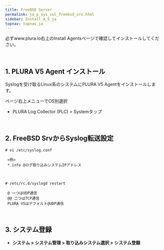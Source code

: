 ```yaml
---
title: FreeBSD Server
permalink: ja_p_sys_col_freebsd_srv.html
sidebar: Install_A_S_ja
topnav: topnav_ja
---
```


必ずwww.plura.io右上のInstall Agentsページで確認してインストールしてください。

<br />

## 1. PLURA V5 Agent インストール

Syslogを受け取るLinux系のシステムにPLURA V5 Agentをインストールします。

ページ右上メニューでOS別選択

  - PLURA Log Collector (PLC) > Systemタップ

<br /> 

## 2. FreeBSD SrvからSyslog転送設定

`# vi /etc/syslog.conf`

     <例>
     *.info @ログ取り込みシステムIPアドレス

<br />

`# /etc/rc.d/syslogd restart`

     @ 一つはUDP通信
     @@ 二つはTCP通信
     PLURA V5はデフォルト@UDP通信

<br />

## 3. システム登録

- **システム > システム管理 > 取り込みシステム選択 > システム登録**
 <!-- [![image](/docs/images/Ins_G/FreeBSD/freebsd.png)](/docs/images/Ins_G/FreeBSD/freebsd.png){:target="_blank"} -->